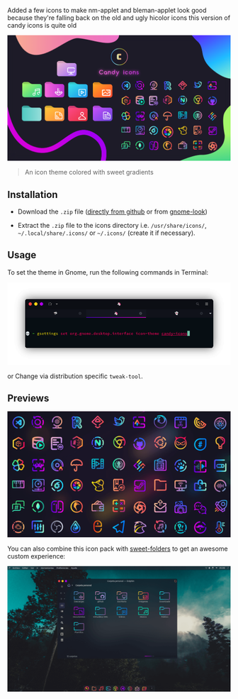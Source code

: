 Added a few icons to make nm-applet and bleman-applet look good because they're falling back on the old and ugly hicolor icons
this version of candy icons is quite old


![](preview/candy.png)

>An icon theme colored with sweet gradients

## Installation

- Download the `.zip` file ([directly from github](https://github.com/EliverLara/candy-icons/archive/refs/heads/master.zip) or from [gnome-look](https://www.opendesktop.org/p/1305251/)) 

- Extract the `.zip` file to the icons directory i.e. `/usr/share/icons/`, `~/.local/share/.icons/`  or `~/.icons/` (create it if necessary).

## Usage

To set the theme in Gnome, run the following commands in Terminal:

![](preview/cli.png)

or Change via distribution specific `tweak-tool`.

## Previews

![](preview/icons.png)

You can also combine this icon pack with [sweet-folders](https://github.com/EliverLara/Sweet-folders) to get an awesome custom experience:

![](preview/folders.png)
